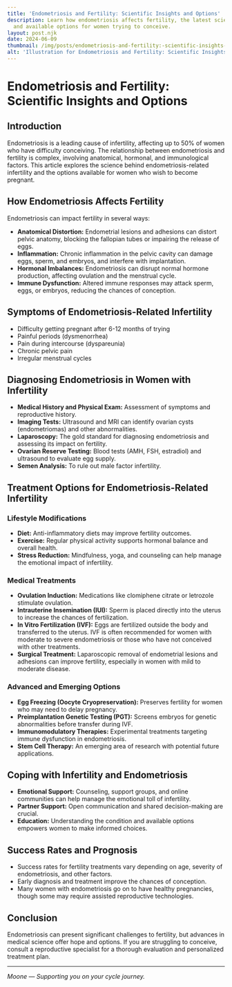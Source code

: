 ```yaml
---
title: 'Endometriosis and Fertility: Scientific Insights and Options'
description: Learn how endometriosis affects fertility, the latest scientific insights,
  and available options for women trying to conceive.
layout: post.njk
date: 2024-06-09
thumbnail: /img/posts/endometriosis-and-fertility:-scientific-insights-and-options.webp
alt: 'Illustration for Endometriosis and Fertility: Scientific Insights and Options'
---
```


# Endometriosis and Fertility: Scientific Insights and Options

## Introduction

Endometriosis is a leading cause of infertility, affecting up to 50% of women who have difficulty conceiving. The relationship between endometriosis and fertility is complex, involving anatomical, hormonal, and immunological factors. This article explores the science behind endometriosis-related infertility and the options available for women who wish to become pregnant.

## How Endometriosis Affects Fertility

Endometriosis can impact fertility in several ways:

- **Anatomical Distortion:** Endometrial lesions and adhesions can distort pelvic anatomy, blocking the fallopian tubes or impairing the release of eggs.
- **Inflammation:** Chronic inflammation in the pelvic cavity can damage eggs, sperm, and embryos, and interfere with implantation.
- **Hormonal Imbalances:** Endometriosis can disrupt normal hormone production, affecting ovulation and the menstrual cycle.
- **Immune Dysfunction:** Altered immune responses may attack sperm, eggs, or embryos, reducing the chances of conception.

## Symptoms of Endometriosis-Related Infertility

- Difficulty getting pregnant after 6-12 months of trying
- Painful periods (dysmenorrhea)
- Pain during intercourse (dyspareunia)
- Chronic pelvic pain
- Irregular menstrual cycles

## Diagnosing Endometriosis in Women with Infertility

- **Medical History and Physical Exam:** Assessment of symptoms and reproductive history.
- **Imaging Tests:** Ultrasound and MRI can identify ovarian cysts (endometriomas) and other abnormalities.
- **Laparoscopy:** The gold standard for diagnosing endometriosis and assessing its impact on fertility.
- **Ovarian Reserve Testing:** Blood tests (AMH, FSH, estradiol) and ultrasound to evaluate egg supply.
- **Semen Analysis:** To rule out male factor infertility.

## Treatment Options for Endometriosis-Related Infertility

### Lifestyle Modifications

- **Diet:** Anti-inflammatory diets may improve fertility outcomes.
- **Exercise:** Regular physical activity supports hormonal balance and overall health.
- **Stress Reduction:** Mindfulness, yoga, and counseling can help manage the emotional impact of infertility.

### Medical Treatments

- **Ovulation Induction:** Medications like clomiphene citrate or letrozole stimulate ovulation.
- **Intrauterine Insemination (IUI):** Sperm is placed directly into the uterus to increase the chances of fertilization.
- **In Vitro Fertilization (IVF):** Eggs are fertilized outside the body and transferred to the uterus. IVF is often recommended for women with moderate to severe endometriosis or those who have not conceived with other treatments.
- **Surgical Treatment:** Laparoscopic removal of endometrial lesions and adhesions can improve fertility, especially in women with mild to moderate disease.

### Advanced and Emerging Options

- **Egg Freezing (Oocyte Cryopreservation):** Preserves fertility for women who may need to delay pregnancy.
- **Preimplantation Genetic Testing (PGT):** Screens embryos for genetic abnormalities before transfer during IVF.
- **Immunomodulatory Therapies:** Experimental treatments targeting immune dysfunction in endometriosis.
- **Stem Cell Therapy:** An emerging area of research with potential future applications.

## Coping with Infertility and Endometriosis

- **Emotional Support:** Counseling, support groups, and online communities can help manage the emotional toll of infertility.
- **Partner Support:** Open communication and shared decision-making are crucial.
- **Education:** Understanding the condition and available options empowers women to make informed choices.

## Success Rates and Prognosis

- Success rates for fertility treatments vary depending on age, severity of endometriosis, and other factors.
- Early diagnosis and treatment improve the chances of conception.
- Many women with endometriosis go on to have healthy pregnancies, though some may require assisted reproductive technologies.

## Conclusion

Endometriosis can present significant challenges to fertility, but advances in medical science offer hope and options. If you are struggling to conceive, consult a reproductive specialist for a thorough evaluation and personalized treatment plan.

---

*Moone — Supporting you on your cycle journey.* 